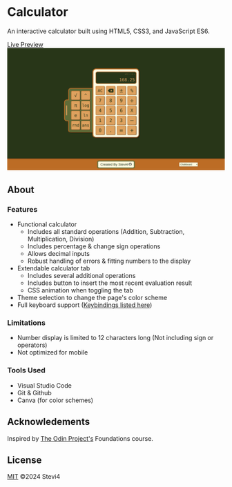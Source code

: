 # Calculator
An interactive calculator built using HTML5, CSS3, and JavaScript ES6.

[Live Preview](https://stevi4.github.io/Calculator/)
![Calculator page](images/page.png)
## About
### Features
- Functional calculator
  - Includes all standard operations (Addition, Subtraction, Multiplication, Division)
  - Includes percentage & change sign operations
  - Allows decimal inputs
  - Robust handling of errors & fitting numbers to the display
- Extendable calculator tab
  - Includes several additional operations
  - Includes button to insert the most recent evaluation result
  - CSS animation when toggling the tab
- Theme selection to change the page's color scheme
- Full keyboard support ([Keybindings listed here](Keybinds.md))
### Limitations
- Number display is limited to 12 characters long (Not including sign or operators)
- Not optimized for mobile
### Tools Used
- Visual Studio Code
- Git & Github
- Canva (for color schemes)
## Acknowledements
Inspired by [The Odin Project's](https://www.theodinproject.com/) Foundations course.
## License
[MIT](LICENSE)
©2024 Stevi4
